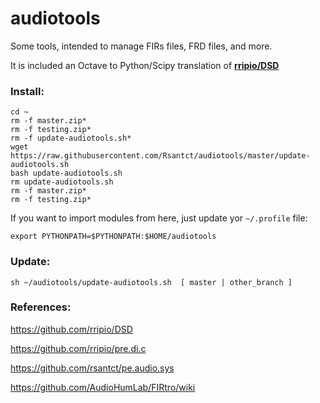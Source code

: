 # audiotools

Some tools, intended to manage FIRs files, FRD files, and more.

It is included an Octave to Python/Scipy translation of **[rripio/DSD](https://github.com/rripio/DSD)**

### Install:


    cd ~
    rm -f master.zip*
    rm -f testing.zip*
    rm -f update-audiotools.sh*
    wget https://raw.githubusercontent.com/Rsantct/audiotools/master/update-audiotools.sh
    bash update-audiotools.sh
    rm update-audiotools.sh
    rm -f master.zip*
    rm -f testing.zip*

If you want to import modules from here, just update yor `~/.profile` file:

    export PYTHONPATH=$PYTHONPATH:$HOME/audiotools


### Update:

    sh ~/audiotools/update-audiotools.sh  [ master | other_branch ]

### References:

https://github.com/rripio/DSD

https://github.com/rripio/pre.di.c

https://github.com/rsantct/pe.audio.sys

https://github.com/AudioHumLab/FIRtro/wiki


